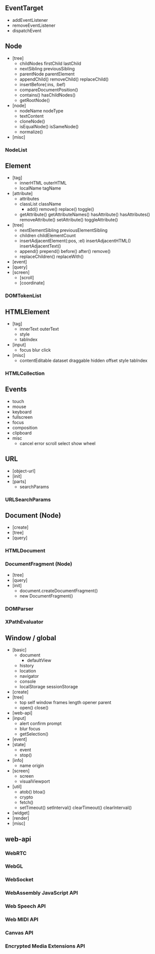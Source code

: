 

## EventTarget
- addEventListener
- removeEventListener
- dispatchEvent

## Node
- [tree]
  - childNodes firstChild lastChild
  - nextSibling previousSibling
  - parentNode parentElement
  - appendChild() removeChild() replaceChild()
  - insertBefore(:ins, :bef)
  - compareDocumentPosition()
  - contains() hasChildNodes()
  - getRootNode()
- [node]
  - nodeName nodeType
  - textContent
  - cloneNode()
  - isEqualNode() isSameNode()
  - normalize()
- [misc]
### NodeList

## Element
- [tag]
  - innerHTML outerHTML
  - localName tagName
- [attribute]
  - attributes
  - classList className
    - add() remove() replace() toggle()
  - getAttribute() getAttributeNames()
    hasAttribute() hasAttributes()
    removeAttribute()
    setAttribute()
    toggleAttribute()
- [tree]
  - nextElementSibling previousElementSibling
  - children childElementCount 
  - insertAdjacentElement(:pos, :el) 
    insertAdjacentHTML()
    insertAdjacentText()
  - append() prepend() before() after() remove()
  - replaceChildren() replaceWith()
- [event]
- [query]
- [screen]
  - [scroll]
  - [coordinate]
### DOMTokenList

## HTMLElement
- [tag]
  - innerText outerText
  - style
  - tabIndex
- [input]
  - focus blur click
- [misc]
  - contentEditable dataset draggable hidden offset style tabIndex
### HTMLCollection

## Events
- touch
- mouse
- keyboard
- fullscreen
- focus
- composition
- clipboard
- misc
  - cancel error scroll select show wheel

## URL
- [object-url]
- [init]
- [parts]
  - searchParams
### URLSearchParams
## Document (Node)
- [create]
- [tree]
- [query]
### HTMLDocument
### DocumentFragment (Node)
- [tree]
- [query]
- [init]
  - document.createDocumentFragment()
  - new DocumentFragment()
### DOMParser
### XPathEvaluator

## Window / global
- [basic]
  - document
    - defaultView  
  - history
  - location
  - navigator
  - console
  - localStorage sessionStorage
- [create]
- [tree]
  - top self window frames length opener parent
  - open() close()
- [web-api]
- [input]
  - alert confirm prompt
  - blur focus
  - getSelection()
- [event]
- [state]
  - event 
  - stop()
- [info]
  - name origin
- [screen]
  - screen
  - visualViewport
- [util]
  - atob() btoa()
  - crypto
  - fetch()
  - setTimeout() setInterval()
    clearTimeout() clearInterval()
- [widget]
- [render]
- [misc]

## web-api
### WebRTC
### WebGL
### WebSocket
### WebAssembly JavaScript API
### Web Speech API
### Web MIDI API
### Canvas API
### Encrypted Media Extensions API
